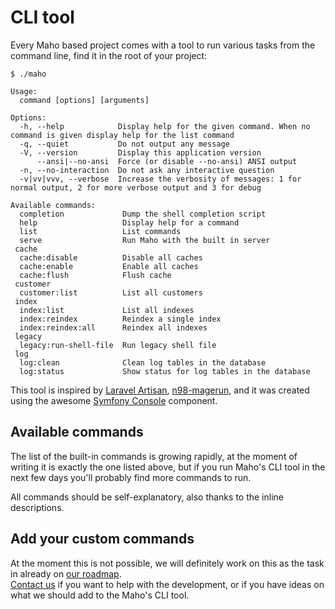 # CLI tool

Every Maho based project comes with a tool to run various tasks from the command line, find it in the root of your
project:

```
$ ./maho

Usage:
  command [options] [arguments]

Options:
  -h, --help            Display help for the given command. When no command is given display help for the list command
  -q, --quiet           Do not output any message
  -V, --version         Display this application version
      --ansi|--no-ansi  Force (or disable --no-ansi) ANSI output
  -n, --no-interaction  Do not ask any interactive question
  -v|vv|vvv, --verbose  Increase the verbosity of messages: 1 for normal output, 2 for more verbose output and 3 for debug

Available commands:
  completion             Dump the shell completion script
  help                   Display help for a command
  list                   List commands
  serve                  Run Maho with the built in server
 cache
  cache:disable          Disable all caches
  cache:enable           Enable all caches
  cache:flush            Flush cache
 customer
  customer:list          List all customers
 index
  index:list             List all indexes
  index:reindex          Reindex a single index
  index:reindex:all      Reindex all indexes
 legacy
  legacy:run-shell-file  Run legacy shell file
 log
  log:clean              Clean log tables in the database
  log:status             Show status for log tables in the database
```

This tool is inspired by [Laravel Artisan](https://laravel.com/docs/11.x/artisan),
[n98-magerun](https://github.com/netz98/n98-magerun), and it was created using the awesome
[Symfony Console](https://symfony.com/doc/current/console.html) component.

## Available commands

The list of the built-in commands is growing rapidly, at the moment of writing it is exactly the one listed above,
but if you run Maho's CLI tool in the next few days you'll probably find more commands to run.

All commands should be self-explanatory, also thanks to the inline descriptions.

## Add your custom commands

At the moment this is not possible, we will definitely work on this as the task in already on 
[our roadmap](https://github.com/orgs/MahoCommerce/projects/2/views/1).  
[Contact us](community/get-involved.md) if you want to help with the development, 
or if you have ideas on what we should add to the Maho's CLI tool. 
